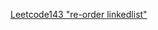 [Leetcode143 "re-order linkedlist"](https://github.com/jinyanwong/Leetcode-solution/blob/master/linkedlist/LeetCode143-reorder_linkedlist.java)